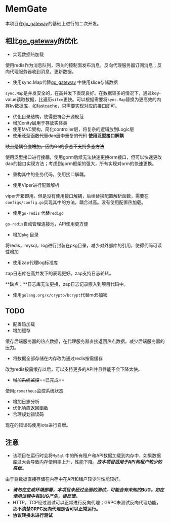 # MemGate

本项目在[go_gateway](https://github.com/e421083458/go_gateway)的基础上进行的二次开发。

## 相比[go_gateway](https://github.com/e421083458/go_gateway)的优化

* 实现数据热加载

使用redis作为消息队列，网关的控制面发布消息，反向代理服务器订阅消息；反向代理服务器收到消息，更新数据。

* 使用sync.Map代替[go_gateway](https://github.com/e421083458/go_gateway) 中使用slice存储数据

`sync.Map`是并发安全的，在高并发下表现良好。在数据较多的情况下，通过key-value读取数据，比遍历`silce`更快。可以根据需要将`sync.Map`替换为更高效的内存kv数据库，如fastcache，只需要实现对应的接口即可。

* 优化目录结构，使得更符合开源规范
* 增加enity层用于存放实体类
* 使用MVC架构，简化controller层，将复杂的逻辑放到Logic层
* ~~使用泛型函数代替dao层中重复的代码~~ **使用泛型接口解耦**

~~缺点是耦合度增加，因为Go的多态不支持多态方法~~

使用泛型接口进行接耦，使用gorm后续无法快速更换orm接口，但可以快速更改dao的接口实现方法；考虑到gorm框架的强大，所有实现对orm的快速更换。

* 重构其中的业务代码，使用接口解耦。

* 使用Viper进行配置解析

viper开箱即用。但是没有使用接口解耦，后续替换配置解析函数，需要在`configs/config.go`实现其中的方法，耦合过高。没有使用配置热加载。

* 使用`go-redis` 代替`redigo`

`go-redis`自动管理连接池，API使用更方便

* 增加`pkg` 目录

将redis，mysql，log进行封装在pkg目录，减少对外部库的引用，使得代码可读性增加

* 使用zap代理log标准库

zap日志库在高并发下的表现更好。zap支持日志轮转。

**缺点：**日志库无法更换，zap日志记录嵌入到项目代码中。

* 使用`golang.org/x/crypto/bcrypt`代替md5加密

## TODO

* 配置热加载
* 增加缓存

缓存后端服务器的热点数据，在代理服务器直接返回热点数据，减少后端服务器的压力。

* 将数据全部存储在内存改为通过redis按需缓存

改为redis按需缓存以后，可以支持更多的API并且性能不会下降太快。

* ~~增加系统监控~~==已完成==

使用`prometheus`监控系统状态

*  增加日志分析
*  优化响应返回函数
*  合理规划错误码

现在的错误码使用iota进行自增。

## 注意

* 该项目在运行时会将`MySql` 中的所有租户和API数据加载到内存中，如果数据库过大会导致内存使用率上升，性能下降。***故本项目适用于API和租户较少的系统。*** 

由于将数据直接存储在内存中在API和租户较少时性能较好。

* ***请勿在生成环境部署，本项目未经过全面的测试，可能会有未知的BUG。如在使用过程中有BUG产生，请反馈。***
* HTTP，TCP经过测试可以正常进行反向代理；GRPC未测试反向代理功能，故**不清楚GRPC反向代理是否可以正常运行。**
* **协议转换未进行测试**



